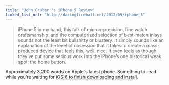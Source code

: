 ```yaml
---
title: "John Gruber''s iPhone 5 Review"
linked_list_url: "http://daringfireball.net/2012/09/iphone_5"
---
```

<blockquote><p>
  iPhone 5 in my hand, this talk of micron-precision, fine watch craftsmanship, and the computerized selection of best-match inlays sounds not the least bit bullshitty or blustery. It simply sounds like an explanation of the level of obsession that it takes to create a mass-produced device that feels this, well, nice. It even feels as though they’ve put some serious work into the iPhone’s one historical weak spot: the home button.
</p></blockquote>
<p>Approximately 3,200 words on Apple's latest phone. Something to read while you're waiting for <a href="http://www.macrumors.com/2012/09/19/apple-releases-ios-6/">iOS 6 to finish downloading and install</a>.</p>
